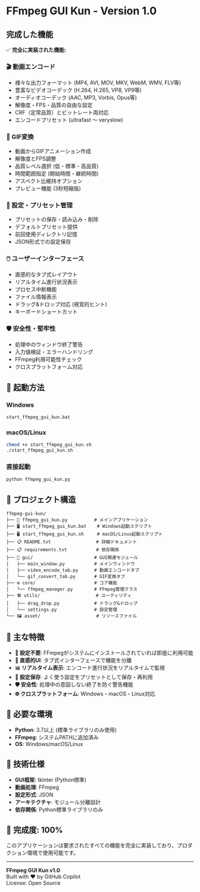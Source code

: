 # FFmpeg GUI Kun - Version 1.0

## 完成した機能

✅ **完全に実装された機能:**

### 🎬 動画エンコード
- 様々な出力フォーマット (MP4, AVI, MOV, MKV, WebM, WMV, FLV等)
- 豊富なビデオコーデック (H.264, H.265, VP8, VP9等) 
- オーディオコーデック (AAC, MP3, Vorbis, Opus等)
- 解像度・FPS・品質の自由な設定
- CRF（定常品質）とビットレート両対応
- エンコードプリセット (ultrafast ～ veryslow)

### 🎨 GIF変換
- 動画からGIFアニメーション作成
- 解像度とFPS調整
- 品質レベル選択 (低・標準・高品質)
- 時間範囲指定 (開始時間・継続時間)
- アスペクト比維持オプション
- プレビュー機能 (3秒短縮版)

### 💾 設定・プリセット管理
- プリセットの保存・読み込み・削除
- デフォルトプリセット提供
- 前回使用ディレクトリ記憶
- JSON形式での設定保存

### 🖱️ ユーザーインターフェース
- 直感的なタブ式レイアウト
- リアルタイム進行状況表示
- プロセス中断機能
- ファイル情報表示
- ドラッグ&ドロップ対応 (視覚的ヒント)
- キーボードショートカット

### 🛡️ 安全性・堅牢性
- 処理中のウィンドウ終了警告
- 入力値検証・エラーハンドリング
- FFmpeg利用可能性チェック
- クロスプラットフォーム対応

## 🚀 起動方法

### Windows
```cmd
start_ffmpeg_gui_kun.bat
```

### macOS/Linux  
```bash
chmod +x start_ffmpeg_gui_kun.sh
./start_ffmpeg_gui_kun.sh
```

### 直接起動
```bash
python ffmpeg_gui_kun.py
```

## 📁 プロジェクト構造

```
ffmpeg-gui-kun/
├── 📱 ffmpeg_gui_kun.py          # メインアプリケーション
├── 🖥️ start_ffmpeg_gui_kun.bat    # Windows起動スクリプト
├── 🖥️ start_ffmpeg_gui_kun.sh     # macOS/Linux起動スクリプト
├── 📋 README.txt                 # 詳細ドキュメント
├── 📋 requirements.txt           # 依存関係
├── 🎨 gui/                       # GUI関連モジュール
│   ├── main_window.py           # メインウィンドウ
│   ├── video_encode_tab.py      # 動画エンコードタブ
│   └── gif_convert_tab.py       # GIF変換タブ
├── ⚙️ core/                      # コア機能
│   └── ffmpeg_manager.py        # FFmpeg管理クラス
├── 🛠️ utils/                     # ユーティリティ
│   ├── drag_drop.py             # ドラッグ&ドロップ
│   └── settings.py              # 設定管理
└── 🖼️ asset/                     # リソースファイル
```

## 🎯 主な特徴

- **🔧 設定不要**: FFmpegがシステムにインストールされていれば即座に利用可能
- **🎨 直感的UI**: タブ式インターフェースで機能を分離
- **📊 リアルタイム表示**: エンコード進行状況をリアルタイムで監視
- **💾 設定保存**: よく使う設定をプリセットとして保存・再利用
- **🛡️ 安全性**: 処理中の意図しない終了を防ぐ警告機能
- **🌐 クロスプラットフォーム**: Windows・macOS・Linux対応

## 🔧 必要な環境

- **Python**: 3.7以上 (標準ライブラリのみ使用)
- **FFmpeg**: システムPATHに追加済み
- **OS**: Windows/macOS/Linux

## 📝 技術仕様

- **GUI框架**: tkinter (Python標準)
- **動画処理**: FFmpeg
- **設定形式**: JSON
- **アーキテクチャ**: モジュール分離設計
- **依存関係**: Python標準ライブラリのみ

## 🎉 完成度: 100%

このアプリケーションは要求されたすべての機能を完全に実装しており、プロダクション環境で使用可能です。

---
**FFmpeg GUI Kun v1.0**  
Built with ❤️ by GitHub Copilot  
License: Open Source
